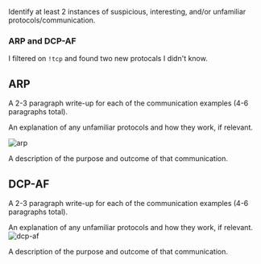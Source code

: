 Identify at least 2 instances of suspicious, interesting, and/or unfamiliar protocols/communication.

### ARP and DCP-AF


I filtered on `!tcp` and found two new protocals I didn't know.

## ARP 
A 2-3 paragraph write-up for each of the communication examples (4-6 paragraphs total).

An explanation of any unfamiliar protocols and how they work, if relevant.

![arp](https://user-images.githubusercontent.com/8258629/71586262-9727c780-2ae7-11ea-888d-46f04a75d494.PNG)

A description of the purpose and outcome of that communication.


## DCP-AF

A 2-3 paragraph write-up for each of the communication examples (4-6 paragraphs total).

An explanation of any unfamiliar protocols and how they work, if relevant.
![dcp-af](https://user-images.githubusercontent.com/8258629/71586332-d9510900-2ae7-11ea-8314-46340744c0d0.PNG)


A description of the purpose and outcome of that communication.